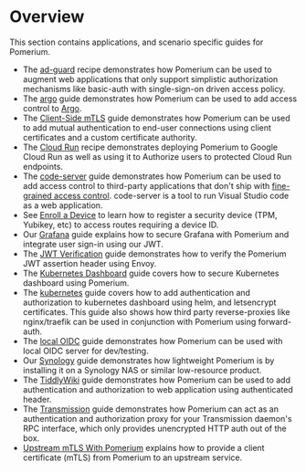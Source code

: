 # Overview

This section contains applications, and scenario specific guides for Pomerium.

- The [ad-guard](./ad-guard.md) recipe demonstrates how Pomerium can be used to augment web applications that only support simplistic authorization mechanisms like basic-auth with single-sign-on driven access policy.
- The [argo](./argo.md) guide demonstrates how Pomerium can be used to add access control to [Argo](https://argoproj.github.io/projects/argo).
- The [Client-Side mTLS](./mtls.md) guide demonstrates how Pomerium can be used to add mutual authentication to end-user connections using client certificates and a custom certificate authority.
- The [Cloud Run](./cloud-run.md) recipe demonstrates deploying Pomerium to Google Cloud Run as well as using it to Authorize users to protected Cloud Run endpoints.
- The [code-server](./code-server.md) guide demonstrates how Pomerium can be used to add access control to third-party applications that don't ship with [fine-grained access control](https://github.com/cdr/code-server/issues/905). code-server is a tool to run Visual Studio code as a web application.
- See [Enroll a Device](./enroll-device.md) to learn how to register a security device (TPM, Yubikey, etc) to access routes requiring a device ID.
- Our [Grafana](./grafana.md) guide explains how to secure Grafana with Pomerium and integrate user sign-in using our JWT.
- The [JWT Verification](./jwt-verification.md) guide demonstrates how to verify the Pomerium JWT assertion header using Envoy.
- The [Kubernetes Dashboard](./kubernetes-dashboard.md) guide covers how to secure Kubernetes dashboard using Pomerium.
- The [kubernetes](./kubernetes.md) guide covers how to add authentication and authorization to kubernetes dashboard using helm, and letsencrypt certificates. This guide also shows how third party reverse-proxies like nginx/traefik can be used in conjunction with Pomerium using forward-auth.
- The [local OIDC](./local-oidc.md) guide demonstrates how Pomerium can be used with local OIDC server for dev/testing.
- Our [Synology](./synology.md) guide demonstrates how lightweight Pomerium is by installing it on a Synology NAS or similar low-resource product.
- The [TiddlyWiki](./tiddlywiki.md) guide demonstrates how Pomerium can be used to add authentication and authorization to web application using authenticated header.
- The [Transmission](./transmission.md) guide demonstrates how Pomerium can act as an authentication and authorization proxy for your Transmission daemon's RPC interface, which only provides unencrypted HTTP auth out of the box.
- [Upstream mTLS With Pomerium](./upstream-mtls.md) explains how to provide a client certificate (mTLS) from Pomerium to an upstream service.